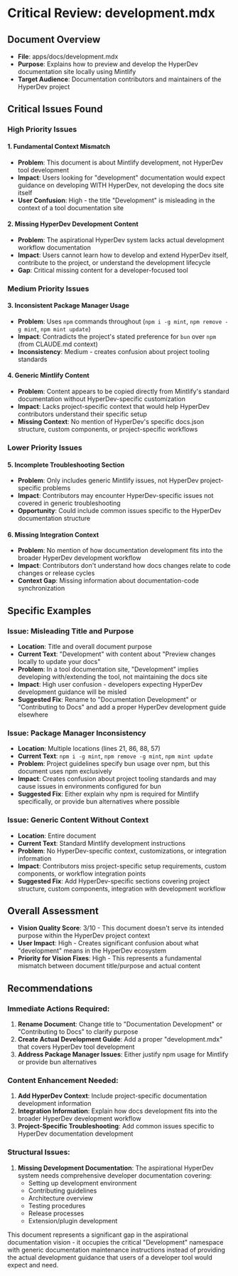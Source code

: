 # Critical Review: development.mdx

## Document Overview
- **File**: apps/docs/development.mdx
- **Purpose**: Explains how to preview and develop the HyperDev documentation site locally using Mintlify
- **Target Audience**: Documentation contributors and maintainers of the HyperDev project

## Critical Issues Found

### High Priority Issues

#### 1. Fundamental Context Mismatch
- **Problem**: This document is about Mintlify development, not HyperDev tool development
- **Impact**: Users looking for "development" documentation would expect guidance on developing WITH HyperDev, not developing the docs site itself
- **User Confusion**: High - the title "Development" is misleading in the context of a tool documentation site

#### 2. Missing HyperDev Development Content
- **Problem**: The aspirational HyperDev system lacks actual development workflow documentation
- **Impact**: Users cannot learn how to develop and extend HyperDev itself, contribute to the project, or understand the development lifecycle
- **Gap**: Critical missing content for a developer-focused tool

### Medium Priority Issues

#### 3. Inconsistent Package Manager Usage
- **Problem**: Uses `npm` commands throughout (`npm i -g mint`, `npm remove -g mint`, `npm mint update`)
- **Impact**: Contradicts the project's stated preference for `bun` over `npm` (from CLAUDE.md context)
- **Inconsistency**: Medium - creates confusion about project tooling standards

#### 4. Generic Mintlify Content
- **Problem**: Content appears to be copied directly from Mintlify's standard documentation without HyperDev-specific customization
- **Impact**: Lacks project-specific context that would help HyperDev contributors understand their specific setup
- **Missing Context**: No mention of HyperDev's specific docs.json structure, custom components, or project-specific workflows

### Lower Priority Issues

#### 5. Incomplete Troubleshooting Section
- **Problem**: Only includes generic Mintlify issues, not HyperDev project-specific problems
- **Impact**: Contributors may encounter HyperDev-specific issues not covered in generic troubleshooting
- **Opportunity**: Could include common issues specific to the HyperDev documentation structure

#### 6. Missing Integration Context
- **Problem**: No mention of how documentation development fits into the broader HyperDev development workflow
- **Impact**: Contributors don't understand how docs changes relate to code changes or release cycles
- **Context Gap**: Missing information about documentation-code synchronization

## Specific Examples

### Issue: Misleading Title and Purpose
- **Location**: Title and overall document purpose
- **Current Text**: "Development" with content about "Preview changes locally to update your docs"
- **Problem**: In a tool documentation site, "Development" implies developing with/extending the tool, not maintaining the docs site
- **Impact**: High user confusion - developers expecting HyperDev development guidance will be misled
- **Suggested Fix**: Rename to "Documentation Development" or "Contributing to Docs" and add a proper HyperDev development guide elsewhere

### Issue: Package Manager Inconsistency
- **Location**: Multiple locations (lines 21, 86, 88, 57)
- **Current Text**: `npm i -g mint`, `npm remove -g mint`, `npm mint update`
- **Problem**: Project guidelines specify bun usage over npm, but this document uses npm exclusively
- **Impact**: Creates confusion about project tooling standards and may cause issues in environments configured for bun
- **Suggested Fix**: Either explain why npm is required for Mintlify specifically, or provide bun alternatives where possible

### Issue: Generic Content Without Context
- **Location**: Entire document
- **Current Text**: Standard Mintlify development instructions
- **Problem**: No HyperDev-specific context, customizations, or integration information
- **Impact**: Contributors miss project-specific setup requirements, custom components, or workflow integration points
- **Suggested Fix**: Add HyperDev-specific sections covering project structure, custom components, integration with development workflow

## Overall Assessment
- **Vision Quality Score**: 3/10 - This document doesn't serve its intended purpose within the HyperDev project context
- **User Impact**: High - Creates significant confusion about what "development" means in the HyperDev ecosystem
- **Priority for Vision Fixes**: High - This represents a fundamental mismatch between document title/purpose and actual content

## Recommendations

### Immediate Actions Required:
1. **Rename Document**: Change title to "Documentation Development" or "Contributing to Docs" to clarify purpose
2. **Create Actual Development Guide**: Add a proper "development.mdx" that covers HyperDev tool development
3. **Address Package Manager Issues**: Either justify npm usage for Mintlify or provide bun alternatives

### Content Enhancement Needed:
1. **Add HyperDev Context**: Include project-specific documentation development information
2. **Integration Information**: Explain how docs development fits into the broader HyperDev development workflow
3. **Project-Specific Troubleshooting**: Add common issues specific to HyperDev documentation development

### Structural Issues:
1. **Missing Development Documentation**: The aspirational HyperDev system needs comprehensive developer documentation covering:
   - Setting up development environment
   - Contributing guidelines
   - Architecture overview
   - Testing procedures
   - Release processes
   - Extension/plugin development

This document represents a significant gap in the aspirational documentation vision - it occupies the critical "Development" namespace with generic documentation maintenance instructions instead of providing the actual development guidance that users of a developer tool would expect and need.